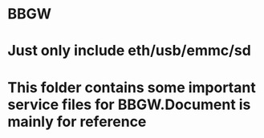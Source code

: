 # BBGW
# Just only include eth/usb/emmc/sd
# This folder contains some important service files for BBGW.Document is mainly for reference
